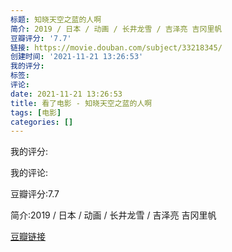 ```yaml
---
标题: 知晓天空之蓝的人啊
简介: 2019 / 日本 / 动画 / 长井龙雪 / 吉泽亮 吉冈里帆
豆瓣评分: '7.7'
链接: https://movie.douban.com/subject/33218345/
创建时间: '2021-11-21 13:26:53'
我的评分:
标签:
评论:
date: 2021-11-21 13:26:53
title: 看了电影 - 知晓天空之蓝的人啊
tags: [电影]
categories: []
---
```


我的评分:

我的评论:

豆瓣评分:7.7

简介:2019 / 日本 / 动画 / 长井龙雪 / 吉泽亮 吉冈里帆

[豆瓣链接](https://movie.douban.com/subject/33218345/)

